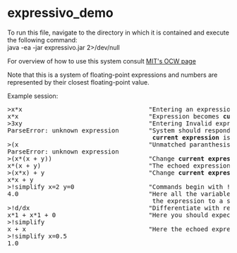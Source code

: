 # expressivo_demo
To run this file, navigate to the directory in which it is contained and execute the following command:<br>
java -ea -jar expressivo.jar 2>/dev/null

For overview of how to use this system consult <a href="https://ocw.mit.edu/ans7870/6/6.005/s16/psets/ps3/#overview">MIT's OCW page</a>

Note that this is a system of floating-point expressions and numbers are represented by their closest floating-point value.

Example session:
<pre>
>x*x                                  "Entering an expression"
x*x                                   "Expression becomes <b>current expression</b> and is echoed back"
>3xy                                  "Entering Invalid expression"
ParseError: unknown expression        "System should respond by printing an error message of some sort. Note that
                                       <b>current expression</b> is not updated."
>(x                                   "Unmatched paranthesis"
ParseError: unknown expression
>(x*(x + y))                          "Change <b>current expression</b>"
x*(x + y)                             "The echoed expression is any equivalent form of entered expression" 
>(x*x) + y                            "Change <b>current expression</b> again"
x*x + y
>!simplify x=2 y=0                    "Commands begin with !. Note <i>!simplify</i> does not change the current expression"
4.0                                   "Here all the variables in expression namely x & y are assigned so <i>!simplify</i> evaluates 
                                       the expression to a single number"
>!d/dx                                "Differentiate with respect to x. Differentiation changes the <b>current expression</b>"
x*1 + x*1 + 0                         "Here you should expect any expression equivalent to the one presented"
>!simplify
x + x                                 "Here the echoed expression can be the one shown 'x+x' or any equivalent expression, maybe '2*x'" 
>!simplify x=0.5
1.0
</pre>
